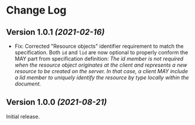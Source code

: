 Change Log
==========

Version 1.0.1 *(2021-02-16)*
----------------------------

* Fix: Corrected "Resource objects" identifier requirement to match the specification. Both `id` and `lid` are now optional to properly conform the MAY part from specification definition: *The id member is not required when the resource object originates at the client and represents a new resource to be created on the server. In that case, a client MAY include a lid member to uniquely identify the resource by type locally within the document.*


Version 1.0.0 *(2021-08-21)*
----------------------------

Initial release.
